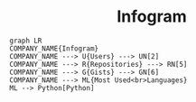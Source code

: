 <h1 align="center">Infogram</h1>

```mermaid
graph LR
COMPANY_NAME{Infogram}
COMPANY_NAME ---> U{Users} ---> UN[2]
COMPANY_NAME ---> R{Repositories} ---> RN[5]
COMPANY_NAME ---> G{Gists} ---> GN[6]
COMPANY_NAME ---> ML{Most Used<br>Languages}
ML --> Python[Python]
```
